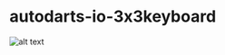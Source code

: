 # autodarts-io-3x3keyboard

![alt text](https://media.discordapp.net/attachments/939991339225981029/1093469903173980183/20230406_113834.jpg)
